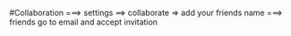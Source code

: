 #Collaboration  ===> settings ==> collaborate => add your friends name ===> friends go to email and accept invitation
